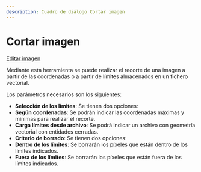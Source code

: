 ```yaml
---
description: Cuadro de diálogo Cortar imagen
---
```


# Cortar imagen

[Editar imagen](../fichas-de-herramientas/ficha-de-herramientas-imagen/editar-imagen.md)

Mediante esta herramienta se puede realizar el recorte de una imagen a partir de las coordenadas o a partir de límites almacenados en un fichero vectorial.

Los parámetros necesarios son los siguientes:

* **Selección de los límites**: Se tienen dos opciones:
* **Según coordenadas**: Se podrán indicar las coordenadas máximas y mínimas para realizar el recorte.
* **Carga límites desde archivo**: Se podrá indicar un archivo con geometría vectorial con entidades cerradas.
* **Criterio de borrado**: Se tienen dos opciones:
* **Dentro de los límites**: Se borrarán los píxeles que están dentro de los límites indicados.
* **Fuera de los límites**: Se borrarán los píxeles que están fuera de los límites indicados.

